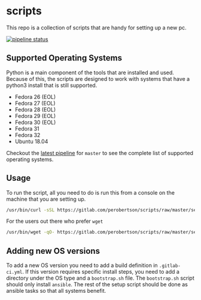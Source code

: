 # scripts

This repo is a collection of scripts that are handy for setting up a new pc.

[![pipeline status](https://gitlab.com/perobertson/scripts/badges/master/pipeline.svg)](https://gitlab.com/perobertson/scripts/commits/master)

## Supported Operating Systems

Python is a main component of the tools that are installed and used.
Because of this, the scripts are designed to work with systems that have a python3 install that is still supported.

- Fedora 26 (EOL)
- Fedora 27 (EOL)
- Fedora 28 (EOL)
- Fedora 29 (EOL)
- Fedora 30 (EOL)
- Fedora 31
- Fedora 32
- Ubuntu 18.04

Checkout the [latest pipeline](https://gitlab.com/perobertson/scripts/pipelines?scope=branches) for `master` to see the complete list of supported operating systems.

## Usage

To run the script, all you need to do is run this from a console on the machine that you are setting up.

```bash
/usr/bin/curl -sSL https://gitlab.com/perobertson/scripts/raw/master/setup.sh | time bash
```

For the users out there who prefer `wget`

```bash
/usr/bin/wget -qO- https://gitlab.com/perobertson/scripts/raw/master/setup.sh | time bash
```

## Adding new OS versions

To add a new OS version you need to add a build definition in `.gitlab-ci.yml`.
If this version requires specific install steps, you need to add a directory under the OS type and a `bootstrap.sh` file.
The `bootstrap.sh` script should only install `ansible`.
The rest of the setup script should be done as ansible tasks so that all systems benefit.
